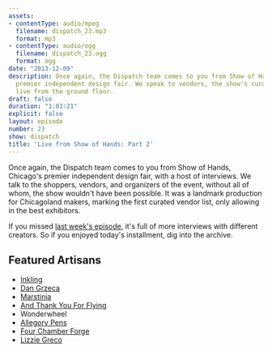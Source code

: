 ```yaml
---
assets:
- contentType: audio/mpeg
  filename: dispatch_23.mp3
  format: mp3
- contentType: audio/ogg
  filename: dispatch_23.ogg
  format: ogg
date: "2013-12-09"
description: Once again, the Dispatch team comes to you from Show of Hands 2013, Chicago's
  premier independent design fair. We speak to vendors, the show's curators, and shoppers,
  live from the ground floor.
draft: false
duration: "1:03:21"
explicit: false
layout: episode
number: 23
show: dispatch
title: 'Live from Show of Hands: Part 2'
---
```

Once again, the Dispatch team comes to you from Show of Hands, Chicago's premier independent design fair, with a host of interviews. We talk to the shoppers, vendors, and organizers of the event, without all of whom, the show wouldn't have been possible. It was a landmark production for Chicagoland makers, marking the first curated vendor list, only allowing in the best exhibitors.

If you missed [last week's episode](http://nicholaswyoung.com/programs/dispatch/22), it's full of more interviews with different creators. So if you enjoyed today's installment, dig into the archive.

## Featured Artisans

* [Inkling](http://www.theinklingshop.com)
* [Dan Grzeca](http://www.dangrzeca.com)
* [Marstinia](http://www.etsy.com/shop/marstinia)
* [And Thank You For Flying](http://andthankyouforflying.com)
* Wonderwheel
* [Allegory Pens](http://www.allegorypens.com)
* [Four Chamber Forge](http://fourchamberforge.com)
* [Lizzie Greco](http://www.craftbelly.com)